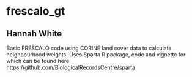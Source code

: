 # frescalo_gt

## Hannah White

Basic FRESCALO code using CORINE land cover data to calculate neighbourhood weights. 
Uses Sparta R package, code and vignette for which can be found here https://github.com/BiologicalRecordsCentre/sparta
